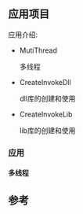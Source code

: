 
应用项目
---

应用介绍:

- MutiThread

  多线程

- CreateInvokeDll

  dll库的创建和使用

- CreateInvokeLib

  lib库的创建和使用


### 应用

#### 多线程



## 参考